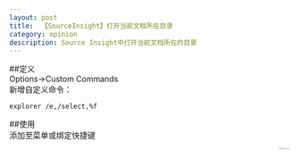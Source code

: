 ```yaml
---
layout: post
title:  【SourceInsight】打开当前文档所在目录
category: opinion
description: Source Insight中打开当前文档所在的目录
---
```


##定义  
Options->Custom Commands  
新增自定义命令：  
```
explorer /e,/select,%f
```  

##使用  
添加至菜单或绑定快捷键  

<div align="right" style="color:red;font-size:1px"><b>欢迎转载 如有话要说请在下方留言~ 谢谢！^ ^</b></div>



